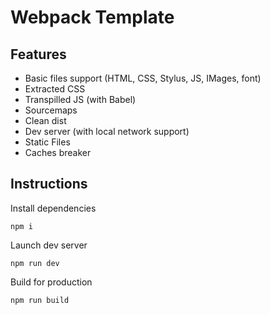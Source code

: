 # Webpack Template

## Features

- Basic files support (HTML, CSS, Stylus, JS, IMages, font)
- Extracted CSS
- Transpilled JS (with Babel)
- Sourcemaps
- Clean dist
- Dev server (with local network support)
- Static Files
- Caches breaker

## Instructions

Install dependencies

```npm i```

Launch dev server

```npm run dev```

Build for production

```npm run build```